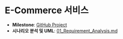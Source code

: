 # E-Commerce 서비스

- **Milestone**: [GitHub Project](https://github.com/users/god3v/projects/4/views/1)
- **시나리오 분석 및 UML**: [01_Requirement_Analysis.md](docs/01_Requirement_Analysis.md)
